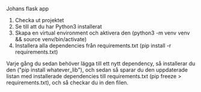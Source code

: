 Johans flask app

1. Checka ut projektet
2. Se till att du har Python3 installerat
3. Skapa en virtual environment och aktivera den (python3 -m venv venv && source venv/bin/activate)
4. Installera alla dependencies från requirements.txt (pip install -r requirements.txt)

Varje gång du sedan behöver lägga till ett nytt dependency, så installerar du den ("pip install whatever_lib"),
och sedan så sparar du den uppdaterade listan med installerade dependencies till requirements.txt (pip freeze > requirements.txt), och så checkar du in den filen.


